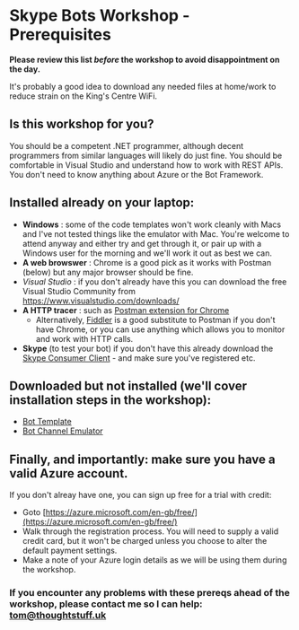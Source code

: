 
# Skype Bots Workshop - Prerequisites

__Please review this list *before* the workshop to avoid disappointment on the day.__ 

It's probably a good idea to download any needed files at home/work to reduce strain on the King's Centre WiFi.

Is this workshop for you?
------------
You should be a competent .NET programmer, although decent programmers from similar languages will likely do just fine. You should be comfortable in Visual Studio and understand how to work with REST APIs. You don't need to know anything about Azure or the Bot Framework.

Installed already on your laptop:
------------
* __Windows__ : some of the code templates won't work cleanly with Macs and I've not tested things like the emulator with Mac. You're welcome to attend anyway and either try and get through it, or pair up with a Windows user for the morning and we'll work it out as best we can.
* __A web browswer__ : Chrome is a good pick as it works with Postman (below) but any major browser should be fine.
* _Visual Studio_ : if you don't already have this you can download the free Visual Studio Community from https://www.visualstudio.com/downloads/
* __A HTTP tracer__ : such as [Postman extension for Chrome](https://chrome.google.com/webstore/detail/postman/fhbjgbiflinjbdggehcddcbncdddomop?hl=en)
  * Alternatively, [Fiddler](http://www.telerik.com/fiddler) is a good substitute to Postman if you don't have Chrome, or you can use anything which allows you to monitor and work with HTTP calls.
* __Skype__ (to test your bot) if you don't have this already download the [Skype Consumer Client](https://www.skype.com/en/download-skype/skype-for-computer/) - and make sure you've registered etc.
  
  
Downloaded but not installed (we'll cover installation steps in the workshop):
------------
* [Bot Template](aka.ms/bf-bc-vstemplate)
* [Bot Channel Emulator](https://emulator.botframework.com/)


Finally, and importantly: make sure you have a valid Azure account.
------------

If you don't alreay have one, you can sign up free for a trial with credit:

* Goto [https://azure.microsoft.com/en-gb/free/](https://azure.microsoft.com/en-gb/free/)
* Walk through the registration process. You will need to supply a valid credit card, but it won't be charged unless you choose to alter the default payment settings.
* Make a note of your Azure login details as we will be using them during the workshop.

### If you encounter any problems with these prereqs ahead of the workshop, please contact me so I can help: [tom@thoughtstuff.uk](mailto:tom@thoughtstuff.co.uk)


